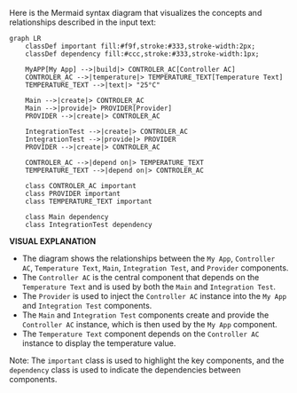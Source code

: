 Here is the Mermaid syntax diagram that visualizes the concepts and relationships described in the input text:
```mermaid
graph LR
    classDef important fill:#f9f,stroke:#333,stroke-width:2px;
    classDef dependency fill:#ccc,stroke:#333,stroke-width:1px;

    MyAPP[My App] -->|build|> CONTROLER_AC[Controller AC]
    CONTROLER_AC -->|temperature|> TEMPERATURE_TEXT[Temperature Text]
    TEMPERATURE_TEXT -->|text|> "25°C"

    Main -->|create|> CONTROLER_AC
    Main -->|provide|> PROVIDER[Provider]
    PROVIDER -->|create|> CONTROLER_AC

    IntegrationTest -->|create|> CONTROLER_AC
    IntegrationTest -->|provide|> PROVIDER
    PROVIDER -->|create|> CONTROLER_AC

    CONTROLER_AC -->|depend on|> TEMPERATURE_TEXT
    TEMPERATURE_TEXT -->|depend on|> CONTROLER_AC

    class CONTROLER_AC important
    class PROVIDER important
    class TEMPERATURE_TEXT important

    class Main dependency
    class IntegrationTest dependency
```
**VISUAL EXPLANATION**

* The diagram shows the relationships between the `My App`, `Controller AC`, `Temperature Text`, `Main`, `Integration Test`, and `Provider` components.
* The `Controller AC` is the central component that depends on the `Temperature Text` and is used by both the `Main` and `Integration Test`.
* The `Provider` is used to inject the `Controller AC` instance into the `My App` and `Integration Test` components.
* The `Main` and `Integration Test` components create and provide the `Controller AC` instance, which is then used by the `My App` component.
* The `Temperature Text` component depends on the `Controller AC` instance to display the temperature value.

Note: The `important` class is used to highlight the key components, and the `dependency` class is used to indicate the dependencies between components.

